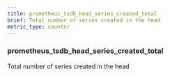 ```yaml
---
title: prometheus_tsdb_head_series_created_total
brief: Total number of series created in the head
metric_type: counter
---
```

### prometheus_tsdb_head_series_created_total

Total number of series created in the head